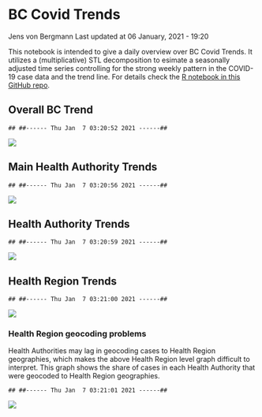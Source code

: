 BC Covid Trends
================
Jens von Bergmann
Last updated at 06 January, 2021 - 19:20

This notebook is intended to give a daily overview over BC Covid Trends.
It utilizes a (multiplicative) STL decomposition to esimate a seasonally
adjusted time series controlling for the strong weekly pattern in the
COVID-19 case data and the trend line. For details check the [R notebook
in this GitHub
repo](https://github.com/mountainMath/BCCovidSnippets/blob/main/bc_covid_trends.Rmd).

## Overall BC Trend

    ## ##------ Thu Jan  7 03:20:52 2021 ------##

![](https://bccovid.s3.ca-central-1.amazonaws.com/bc-trend.png)

## Main Health Authority Trends

    ## ##------ Thu Jan  7 03:20:56 2021 ------##

![](https://bccovid.s3.ca-central-1.amazonaws.com/main-ha-trend.png)

## Health Authority Trends

    ## ##------ Thu Jan  7 03:20:59 2021 ------##

![](https://bccovid.s3.ca-central-1.amazonaws.com/ha-trend.png)

## Health Region Trends

    ## ##------ Thu Jan  7 03:21:00 2021 ------##

![](https://bccovid.s3.ca-central-1.amazonaws.com/hr-trend.png)

### Health Region geocoding problems

Health Authorities may lag in geocoding cases to Health Region
geographies, which makes the above Health Region level graph difficult
to interpret. This graph shows the share of cases in each Health
Authority that were geocoded to Health Region geographies.

    ## ##------ Thu Jan  7 03:21:01 2021 ------##

![](https://bccovid.s3.ca-central-1.amazonaws.com/hr-check.png)
